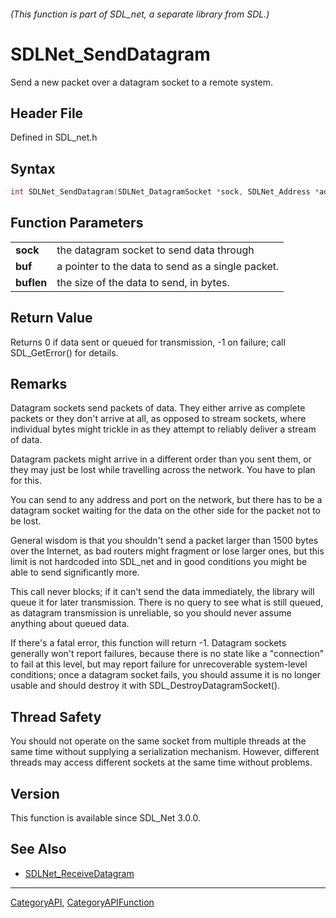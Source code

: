 ###### (This function is part of SDL_net, a separate library from SDL.)
# SDLNet_SendDatagram

Send a new packet over a datagram socket to a remote system.

## Header File

Defined in SDL_net.h

## Syntax

```c
int SDLNet_SendDatagram(SDLNet_DatagramSocket *sock, SDLNet_Address *address, Uint16 port, const void *buf, int buflen);

```

## Function Parameters

|                |                                                   |
| -------------- | ------------------------------------------------- |
| **sock**       | the datagram socket to send data through          |
| **buf**        | a pointer to the data to send as a single packet. |
| **buflen**     | the size of the data to send, in bytes.           |

## Return Value

Returns 0 if data sent or queued for transmission, -1 on failure; call
SDL_GetError() for details.

## Remarks

Datagram sockets send packets of data. They either arrive as complete
packets or they don't arrive at all, as opposed to stream sockets, where
individual bytes might trickle in as they attempt to reliably deliver a
stream of data.

Datagram packets might arrive in a different order than you sent them, or
they may just be lost while travelling across the network. You have to plan
for this.

You can send to any address and port on the network, but there has to be a
datagram socket waiting for the data on the other side for the packet not
to be lost.

General wisdom is that you shouldn't send a packet larger than 1500 bytes
over the Internet, as bad routers might fragment or lose larger ones, but
this limit is not hardcoded into SDL_net and in good conditions you might
be able to send significantly more.

This call never blocks; if it can't send the data immediately, the library
will queue it for later transmission. There is no query to see what is
still queued, as datagram transmission is unreliable, so you should never
assume anything about queued data.

If there's a fatal error, this function will return -1. Datagram sockets
generally won't report failures, because there is no state like a
"connection" to fail at this level, but may report failure for
unrecoverable system-level conditions; once a datagram socket fails, you
should assume it is no longer usable and should destroy it with
SDL_DestroyDatagramSocket().

## Thread Safety

You should not operate on the same socket from multiple threads at the same
time without supplying a serialization mechanism. However, different
threads may access different sockets at the same time without problems.

## Version

This function is available since SDL_Net 3.0.0.

## See Also

* [SDLNet_ReceiveDatagram](SDLNet_ReceiveDatagram)

----
[CategoryAPI](CategoryAPI), [CategoryAPIFunction](CategoryAPIFunction)

